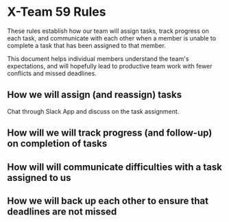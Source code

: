 # X-Team 59 Rules

These rules establish how our team will assign tasks,
track progress on each task, and communicate with each other 
when a member is unable to complete a task that has been assigned to that member.

This document helps individual members understand the team's expectations,
and will hopefully lead to productive team work with fewer conflicts
and missed deadlines.

## How we will assign (and reassign) tasks
Chat through Slack App and discuss on the task assignment.
## How will we will track progress (and follow-up) on completion of tasks



## How will will communicate difficulties with a task assigned to us



## How we will back up each other to ensure that deadlines are not missed





